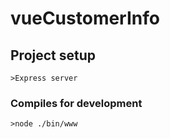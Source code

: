 # vueCustomerInfo

## Project setup
```
>Express server
```

### Compiles for development
```
>node ./bin/www